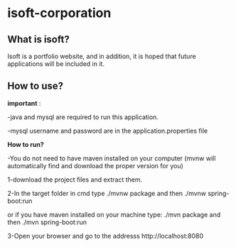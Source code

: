 # isoft-corporation


## What is isoft?


Isoft is a portfolio website, and in addition, it is hoped that future applications will be included in it.

## How to use?
**important** : 

-java and mysql are required to run this application.

-mysql username and password are in the application.properties file

**How to run?**

-You do not need to have maven installed on your computer (mvnw will automatically find and download the proper version for you)

1-download the project files and extract them.

2-In the target folder in cmd type ./mvnw package and then ./mvnw spring-boot:run  

or if you have maven installed on your machine type: ./mvn package and then ./mvn spring-boot:run

3-Open your browser and go to the addresss http://localhost:8080

